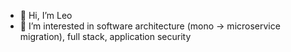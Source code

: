 - 👋 Hi, I’m Leo
- 👀 I’m interested in software architecture (mono -> microservice migration), full stack, application security

<!---
xiuzhong/xiuzhong is a ✨ special ✨ repository because its `README.md` (this file) appears on your GitHub profile.
You can click the Preview link to take a look at your changes.
--->
